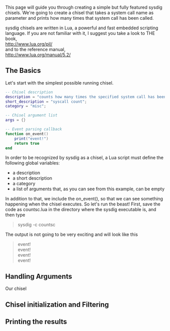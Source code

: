 This page will guide you through creating a simple but fully featured sysdig chisels. We're going to create a chisel that takes a system call name as parameter and prints how many times that system call has been called.

sysdig chisels are written in Lua, a powerful and fast embedded scripting language. If you are not familiar with it, I suggest you take a look to THE book,  
http://www.lua.org/pil/  
and to the reference manual,  
http://www.lua.org/manual/5.2/
## The Basics
Let's start with the simplest possible running chisel.

```lua
-- Chisel description
description = "counts how many times the specified system call has been called";
short_description = "syscall count";
category = "misc";

-- Chisel argument list
args = {}

-- Event parsing callback
function on_event()
	print("event!")
	return true
end
```

In order to be recognized by sysdig as a chisel, a Lua script must define the following global variables:
* a description
* a short description
* a category 
* a list of arguments that, as you can see from this example, can be empty

In addition to that, we include the on_event(), so that we can see something happening when the chisel executes.
So let's run the beast! First, save the code as countsc.lua in the directory where the sysdig executable is, and then type

> sysdig -c countsc

The output is not going to be very exciting and will look like this

> event!  
> event!  
> event!  
> event!  

## Handling Arguments
Our chisel
## Chisel initialization and Filtering

## Printing the results
